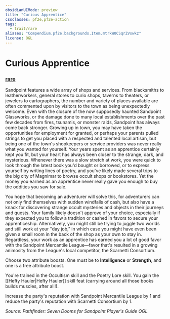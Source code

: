 ```yaml
---
obsidianUIMode: preview
title: "Curious Apprentice"
cssclasses: pf2e,pf2e-action
tags:
  - trait/rare
aliases: "Compendium.pf2e.backgrounds.Item.mtrkW0CSqrZVswkz"
license: OGL
---
```

# Curious Apprentice

### [rare](rare "Rare Rarity Trait")






Sandpoint features a wide array of shops and services. From blacksmiths to leatherworkers, general stores to curio shops, taverns to theaters, or jewelers to cartographers, the number and variety of places available are often commented upon by visitors to the town as being unexpectedly welcome. Even with the closure of the now supposedly haunted Sandpoint Glassworks, or the damage done to many local establishments over the past few decades from fires, tsunamis, or monster raids, Sandpoint has always come back stronger. Growing up in town, you may have taken the opportunities for employment for granted, or perhaps your parents pulled strings to get you placed with a respected and talented local artisan, but being one of the town's shopkeepers or service providers was never really what you wanted for yourself. Your years spent as an apprentice certainly kept you fit, but your heart has always been closer to the strange, dark, and mysterious. Whenever there was a slow stretch at work, you were quick to look through the latest book you'd bought or borrowed, or to express yourself by writing lines of poetry, and you've likely made several trips to the big city of Magnimar to browse occult shops or bookstores. Yet the money you earned as an apprentice never really gave you enough to buy the oddities you saw for sale.

You hope that becoming an adventurer will solve this, for adventurers can not only find themselves with sudden windfalls of cash, but also have a knack for discovering strange occult mysteries and objects in their journeys and quests. Your family likely doesn't approve of your choice, especially if they expected you to follow a tradition or cashed in favors to secure your apprenticeship. Alternatively, you might still be trying to juggle two worlds and still work at your "day job," in which case you might have even been given a small room in the back of the shop as your own to stay in. Regardless, your work as an apprentice has earned you a lot of good favor with the Sandpoint Mercantile League—favor that's resulted in a growing animosity from the League's local competitor, the Scarnetti Consortium.

Choose two attribute boosts. One must be to **Intelligence** or **Strength**, and one is a free attribute boost.

You're trained in the Occultism skill and the Poetry Lore skill. You gain the [[Hefty Hauler|Hefty Hauler]] skill feat (carrying around all those books builds muscles, after all!).

Increase the party's reputation with Sandpoint Mercantile League by 1 and reduce the party's reputation with Scarnetti Consortium by 1.

*Source: Pathfinder: Seven Dooms for Sandpoint Player's Guide*
*OGL*